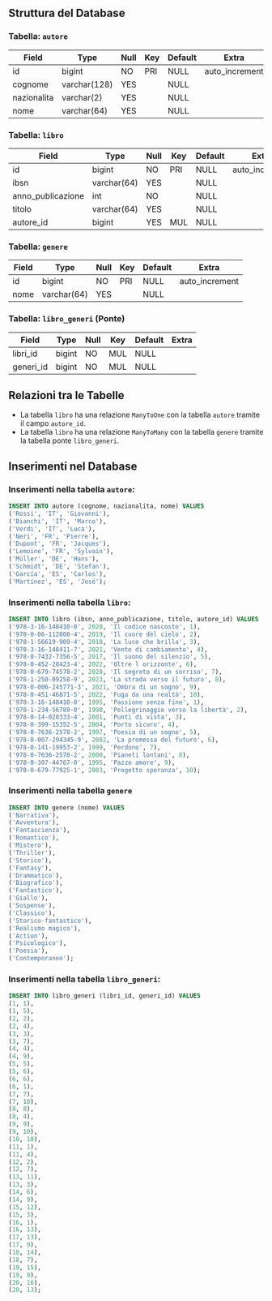 ## Struttura del Database

### Tabella: `autore`

| Field       | Type         | Null | Key | Default | Extra          |
|-------------|--------------|------|-----|---------|----------------|
| id          | bigint       | NO   | PRI | NULL    | auto_increment |
| cognome     | varchar(128) | YES  |     | NULL    |                |
| nazionalita | varchar(2)   | YES  |     | NULL    |                |
| nome        | varchar(64)  | YES  |     | NULL    |                |

### Tabella: `libro`

| Field             | Type        | Null | Key | Default | Extra          |
|-------------------|-------------|------|-----|---------|----------------|
| id                | bigint      | NO   | PRI | NULL    | auto_increment |
| ibsn              | varchar(64) | YES  |     | NULL    |                |
| anno_publicazione | int         | NO   |     | NULL    |                |
| titolo            | varchar(64) | YES  |     | NULL    |                |
| autore_id         | bigint      | YES  | MUL | NULL    |                |

### Tabella: `genere`

| Field | Type        | Null | Key | Default | Extra          |
|-------|-------------|------|-----|---------|----------------|
| id    | bigint      | NO   | PRI | NULL    | auto_increment |
| nome  | varchar(64) | YES  |     | NULL    |                |

### Tabella: `libro_generi` (Ponte)

| Field     | Type   | Null | Key | Default | Extra |
|-----------|--------|------|-----|---------|-------|
| libri_id  | bigint | NO   | MUL | NULL    |       |
| generi_id | bigint | NO   | MUL | NULL    |       |

## Relazioni tra le Tabelle

- La tabella `libro` ha una relazione `ManyToOne` con la tabella `autore` tramite il campo `autore_id`.
- La tabella `libro` ha una relazione `ManyToMany` con la tabella `genere` tramite la tabella ponte `libro_generi`.

## Inserimenti nel Database

### Inserimenti nella tabella `autore`:

```sql
INSERT INTO autore (cognome, nazionalita, nome) VALUES
('Rossi', 'IT', 'Giovanni'),
('Bianchi', 'IT', 'Marco'),
('Verdi', 'IT', 'Luca'),
('Neri', 'FR', 'Pierre'),
('Dupont', 'FR', 'Jacques'),
('Lemoine', 'FR', 'Sylvain'),
('Müller', 'DE', 'Hans'),
('Schmidt', 'DE', 'Stefan'),
('García', 'ES', 'Carlos'),
('Martínez', 'ES', 'José');
```

### Inserimenti nella tabella `libro`:

```sql
INSERT INTO libro (ibsn, anno_publicazione, titolo, autore_id) VALUES
('978-3-16-148410-0', 2020, 'Il codice nascosto', 1),
('978-0-06-112008-4', 2019, 'Il cuore del cielo', 2),
('978-1-56619-909-4', 2018, 'La luce che brilla', 3),
('978-3-16-148411-7', 2021, 'Vento di cambiamento', 4),
('978-0-7432-7356-5', 2017, 'Il suono del silenzio', 5),
('978-0-452-28423-4', 2022, 'Oltre l orizzonte', 6),
('978-0-679-74578-2', 2020, 'Il segreto di un sorriso', 7),
('978-1-250-09258-9', 2023, 'La strada verso il futuro', 8),
('978-0-006-245771-3', 2021, 'Ombra di un sogno', 9),
('978-0-451-46871-5', 2022, 'Fuga da una realtà', 10),
('978-3-16-148410-0', 1995, 'Passione senza fine', 1),
('978-1-234-56789-0', 1998, 'Pellegrinaggio verso la libertà', 2),
('978-0-14-028333-4', 2001, 'Punti di vista', 3),
('978-0-399-15352-5', 2004, 'Porto sicuro', 4),
('978-0-7636-2578-2', 1997, 'Poesia di un sogno', 5),
('978-0-007-294345-9', 2002, 'La promessa del futuro', 6),
('978-0-141-19953-2', 1999, 'Perdono', 7),
('978-0-7636-2578-2', 2000, 'Pianeti lontani', 8),
('978-0-307-44767-0', 1995, 'Pazzo amore', 9),
('978-0-679-77925-1', 2003, 'Progetto speranza', 10);
```

### Inserimenti nella tabella `genere`

```sql
INSERT INTO genere (nome) VALUES
('Narrativa'),
('Avventura'),
('Fantascienza'),
('Romantico'),
('Mistero'),
('Thriller'),
('Storico'),
('Fantasy'),
('Drammatico'),
('Biografico'),
('Fantastico'),
('Giallo'),
('Sospense'),
('Classico'),
('Storico-fantastico'),
('Realismo magico'),
('Action'),
('Psicologico'),
('Poesia'),
('Contemporaneo');
```

### Inserimenti nella tabella `libro_generi`:

```sql
INSERT INTO libro_generi (libri_id, generi_id) VALUES
(1, 1),
(1, 5),
(2, 2),
(2, 4),
(3, 3),
(3, 7),
(4, 4),
(4, 9),
(5, 5),
(5, 6),
(6, 6),
(6, 1),
(7, 7),
(7, 10),
(8, 8),
(8, 4),
(9, 9),
(9, 10),
(10, 10),
(11, 1),
(11, 4),
(12, 2),
(12, 7),
(13, 11),
(13, 3),
(14, 6),
(14, 9),
(15, 12),
(15, 3),
(16, 1),
(16, 13),
(17, 13),
(17, 9),
(18, 14),
(18, 7),
(19, 15),
(19, 9),
(20, 16),
(20, 13);
```